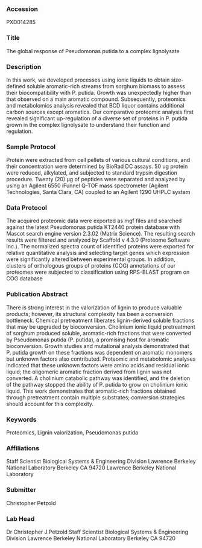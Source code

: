 ### Accession
PXD014285

### Title
The global response of Pseudomonas putida to a complex lignolysate

### Description
In this work, we developed processes using ionic liquids to obtain size-defined soluble aromatic-rich streams from sorghum biomass to assess their biocompatibility with P. putida. Growth was unexpectedly higher than that observed on a main aromatic compound. Subsequently, proteomics and metabolomics analysis revealed that BCD liquor contains additional carbon sources except aromatics. Our comparative proteomic analysis first revealed significant up-regulation of a diverse set of proteins in P. putida grown in the complex lignolysate to understand their function and regulation.

### Sample Protocol
Protein were extracted from cell pellets of various cultural conditions, and their concentration were determined by BioRad DC assays. 50 ug protein were reduced, alkylated, and subjected to standard trypsin digestion procedure. Twenty (20) μg of peptides were separated and analyzed by using an Agilent 6550 iFunnel Q-TOF mass spectrometer (Agilent Technologies, Santa Clara, CA) coupled to an Agilent 1290 UHPLC system

### Data Protocol
The acquired proteomic data were exported as mgf files and searched against the latest Pseudomonas putida KT2440 protein database with Mascot search engine version 2.3.02 (Matrix Science). The resulting search results were filtered and analyzed by Scaffold v 4.3.0 (Proteome Software Inc.). The normalized spectra count of identified proteins were exported for relative quantitative analysis and selecting target genes which expression were significantly altered between experimental groups. In addition, clusters of orthologous groups of proteins (COG) annotations of our proteomes were subjected to classification using RPS-BLAST program on COG database

### Publication Abstract
There is strong interest in the valorization of lignin to produce valuable products; however, its structural complexity has been a conversion bottleneck. Chemical pretreatment liberates lignin-derived soluble fractions that may be upgraded by bioconversion. Cholinium ionic liquid pretreatment of sorghum produced soluble, aromatic-rich fractions that were converted by Pseudomonas putida (P.&#x2005;putida), a promising host for aromatic bioconversion. Growth studies and mutational analysis demonstrated that P.&#x2005;putida growth on these fractions was dependent on aromatic monomers but unknown factors also contributed. Proteomic and metabolomic analyses indicated that these unknown factors were amino acids and residual ionic liquid; the oligomeric aromatic fraction derived from lignin was not converted. A cholinium catabolic pathway was identified, and the deletion of the pathway stopped the ability of P.&#x2005;putida to grow on cholinium ionic liquid. This work demonstrates that aromatic-rich fractions obtained through pretreatment contain multiple substrates; conversion strategies should account for this complexity.

### Keywords
Proteomics, Lignin valorization, Pseudomonas putida

### Affiliations
Staff Scientist Biological Systems & Engineering Division Lawrence Berkeley National Laboratory Berkeley CA 94720
Lawrence Berkeley National Laboratory

### Submitter
Christopher Petzold

### Lab Head
Dr Christopher J.Petzold
Staff Scientist Biological Systems & Engineering Division Lawrence Berkeley National Laboratory Berkeley CA 94720


